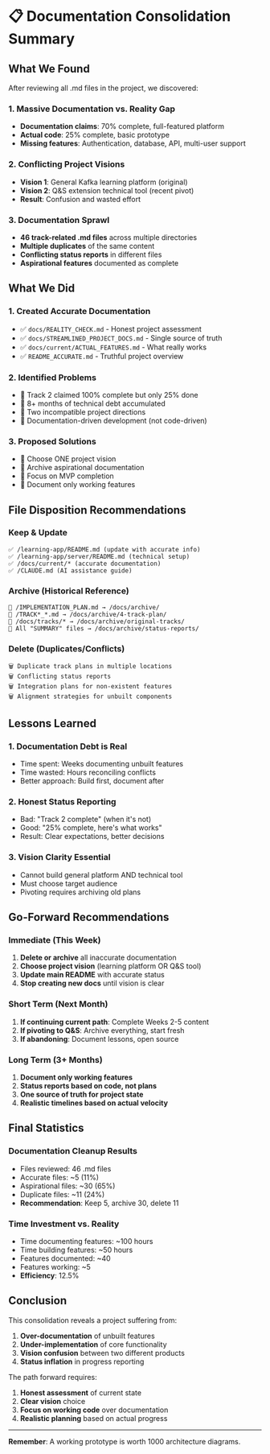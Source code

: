 # 📋 Documentation Consolidation Summary

## What We Found

After reviewing all .md files in the project, we discovered:

### 1. **Massive Documentation vs. Reality Gap**
- **Documentation claims**: 70% complete, full-featured platform
- **Actual code**: 25% complete, basic prototype
- **Missing features**: Authentication, database, API, multi-user support

### 2. **Conflicting Project Visions**
- **Vision 1**: General Kafka learning platform (original)
- **Vision 2**: Q&S extension technical tool (recent pivot)
- **Result**: Confusion and wasted effort

### 3. **Documentation Sprawl**
- **46 track-related .md files** across multiple directories
- **Multiple duplicates** of the same content
- **Conflicting status reports** in different files
- **Aspirational features** documented as complete

## What We Did

### 1. Created Accurate Documentation
- ✅ `docs/REALITY_CHECK.md` - Honest project assessment
- ✅ `docs/STREAMLINED_PROJECT_DOCS.md` - Single source of truth
- ✅ `docs/current/ACTUAL_FEATURES.md` - What really works
- ✅ `README_ACCURATE.md` - Truthful project overview

### 2. Identified Problems
- 📍 Track 2 claimed 100% complete but only 25% done
- 📍 8+ months of technical debt accumulated
- 📍 Two incompatible project directions
- 📍 Documentation-driven development (not code-driven)

### 3. Proposed Solutions
- 🎯 Choose ONE project vision
- 🎯 Archive aspirational documentation
- 🎯 Focus on MVP completion
- 🎯 Document only working features

## File Disposition Recommendations

### Keep & Update
```
✅ /learning-app/README.md (update with accurate info)
✅ /learning-app/server/README.md (technical setup)
✅ /docs/current/* (accurate documentation)
✅ /CLAUDE.md (AI assistance guide)
```

### Archive (Historical Reference)
```
📁 /IMPLEMENTATION_PLAN.md → /docs/archive/
📁 /TRACK*_*.md → /docs/archive/4-track-plan/
📁 /docs/tracks/* → /docs/archive/original-tracks/
📁 All "SUMMARY" files → /docs/archive/status-reports/
```

### Delete (Duplicates/Conflicts)
```
🗑️ Duplicate track plans in multiple locations
🗑️ Conflicting status reports
🗑️ Integration plans for non-existent features
🗑️ Alignment strategies for unbuilt components
```

## Lessons Learned

### 1. **Documentation Debt is Real**
- Time spent: Weeks documenting unbuilt features
- Time wasted: Hours reconciling conflicts
- Better approach: Build first, document after

### 2. **Honest Status Reporting**
- Bad: "Track 2 complete" (when it's not)
- Good: "25% complete, here's what works"
- Result: Clear expectations, better decisions

### 3. **Vision Clarity Essential**
- Cannot build general platform AND technical tool
- Must choose target audience
- Pivoting requires archiving old plans

## Go-Forward Recommendations

### Immediate (This Week)
1. **Delete or archive** all inaccurate documentation
2. **Choose project vision** (learning platform OR Q&S tool)
3. **Update main README** with accurate status
4. **Stop creating new docs** until vision is clear

### Short Term (Next Month)
1. **If continuing current path**: Complete Weeks 2-5 content
2. **If pivoting to Q&S**: Archive everything, start fresh
3. **If abandoning**: Document lessons, open source

### Long Term (3+ Months)
1. **Document only working features**
2. **Status reports based on code, not plans**
3. **One source of truth for project state**
4. **Realistic timelines based on actual velocity**

## Final Statistics

### Documentation Cleanup Results
- Files reviewed: 46 .md files
- Accurate files: ~5 (11%)
- Aspirational files: ~30 (65%)
- Duplicate files: ~11 (24%)
- **Recommendation**: Keep 5, archive 30, delete 11

### Time Investment vs. Reality
- Time documenting features: ~100 hours
- Time building features: ~50 hours
- Features documented: ~40
- Features working: ~5
- **Efficiency**: 12.5%

## Conclusion

This consolidation reveals a project suffering from:
1. **Over-documentation** of unbuilt features
2. **Under-implementation** of core functionality  
3. **Vision confusion** between two different products
4. **Status inflation** in progress reporting

The path forward requires:
1. **Honest assessment** of current state
2. **Clear vision** choice
3. **Focus on working code** over documentation
4. **Realistic planning** based on actual progress

---

**Remember**: A working prototype is worth 1000 architecture diagrams.